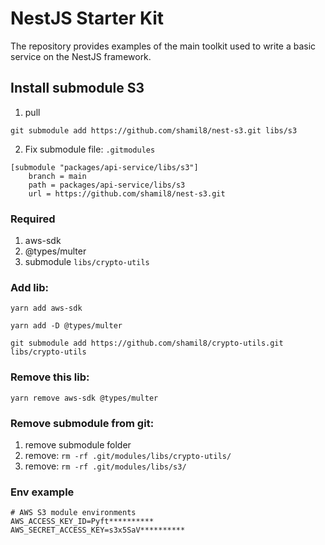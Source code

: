 # NestJS Starter Kit

The repository provides examples of the main toolkit used to write a basic service on the NestJS framework.

## Install submodule S3
1. pull
```shell
git submodule add https://github.com/shamil8/nest-s3.git libs/s3
```
2. Fix submodule file: `.gitmodules`
```
[submodule "packages/api-service/libs/s3"]
	branch = main
	path = packages/api-service/libs/s3
	url = https://github.com/shamil8/nest-s3.git
```

### Required

1. aws-sdk
2. @types/multer
3. submodule `libs/crypto-utils`

### Add lib:
```yarn
yarn add aws-sdk

yarn add -D @types/multer

git submodule add https://github.com/shamil8/crypto-utils.git libs/crypto-utils
```

### Remove this lib:
```yarn
yarn remove aws-sdk @types/multer
```

### Remove submodule from git:
1. remove submodule folder
2. remove: `rm -rf .git/modules/libs/crypto-utils/`
3. remove: `rm -rf .git/modules/libs/s3/`

### Env example
```dotenv
# AWS S3 module environments
AWS_ACCESS_KEY_ID=Pyft**********
AWS_SECRET_ACCESS_KEY=s3x5SaV**********
```
